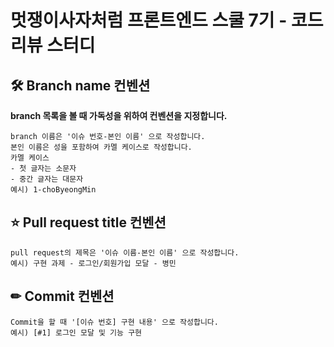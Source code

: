 # 멋쟁이사자처럼 프론트엔드 스쿨 7기 - 코드리뷰 스터디

## 🛠 Branch name 컨벤션

**branch 목록을 볼 때 가독성을 위하여 컨벤션을 지정합니다.**

```
branch 이름은 '이슈 번호-본인 이름' 으로 작성합니다.
본인 이름은 성을 포함하여 카멜 케이스로 작성합니다.
카멜 케이스
- 첫 글자는 소문자
- 중간 글자는 대문자
예시) 1-choByeongMin
```

## ⭐️ Pull request title 컨벤션

```
pull request의 제목은 '이슈 이름-본인 이름' 으로 작성합니다.
예시) 구현 과제 - 로그인/회원가입 모달 - 병민
```

## ✏ Commit 컨벤션

```
Commit을 할 때 '[이슈 번호] 구현 내용' 으로 작성합니다.
예시) [#1] 로그인 모달 및 기능 구현
```
